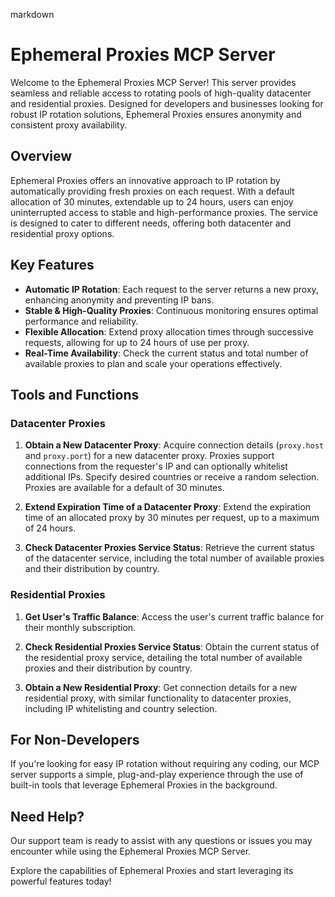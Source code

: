 markdown
# Ephemeral Proxies MCP Server

Welcome to the Ephemeral Proxies MCP Server! This server provides seamless and reliable access to rotating pools of high-quality datacenter and residential proxies. Designed for developers and businesses looking for robust IP rotation solutions, Ephemeral Proxies ensures anonymity and consistent proxy availability.

## Overview

Ephemeral Proxies offers an innovative approach to IP rotation by automatically providing fresh proxies on each request. With a default allocation of 30 minutes, extendable up to 24 hours, users can enjoy uninterrupted access to stable and high-performance proxies. The service is designed to cater to different needs, offering both datacenter and residential proxy options.

## Key Features

- **Automatic IP Rotation**: Each request to the server returns a new proxy, enhancing anonymity and preventing IP bans.
- **Stable & High-Quality Proxies**: Continuous monitoring ensures optimal performance and reliability.
- **Flexible Allocation**: Extend proxy allocation times through successive requests, allowing for up to 24 hours of use per proxy.
- **Real-Time Availability**: Check the current status and total number of available proxies to plan and scale your operations effectively.

## Tools and Functions

### Datacenter Proxies

1. **Obtain a New Datacenter Proxy**: Acquire connection details (`proxy.host` and `proxy.port`) for a new datacenter proxy. Proxies support connections from the requester's IP and can optionally whitelist additional IPs. Specify desired countries or receive a random selection. Proxies are available for a default of 30 minutes.

2. **Extend Expiration Time of a Datacenter Proxy**: Extend the expiration time of an allocated proxy by 30 minutes per request, up to a maximum of 24 hours.

3. **Check Datacenter Proxies Service Status**: Retrieve the current status of the datacenter service, including the total number of available proxies and their distribution by country.

### Residential Proxies

1. **Get User's Traffic Balance**: Access the user's current traffic balance for their monthly subscription.

2. **Check Residential Proxies Service Status**: Obtain the current status of the residential proxy service, detailing the total number of available proxies and their distribution by country.

3. **Obtain a New Residential Proxy**: Get connection details for a new residential proxy, with similar functionality to datacenter proxies, including IP whitelisting and country selection.

## For Non-Developers

If you're looking for easy IP rotation without requiring any coding, our MCP server supports a simple, plug-and-play experience through the use of built-in tools that leverage Ephemeral Proxies in the background.

## Need Help?

Our support team is ready to assist with any questions or issues you may encounter while using the Ephemeral Proxies MCP Server.

Explore the capabilities of Ephemeral Proxies and start leveraging its powerful features today!
